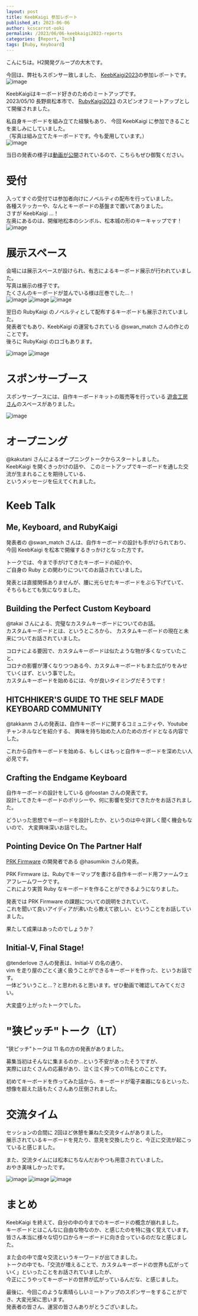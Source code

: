 ```yaml
---
layout: post
title: KeebKaigi 参加レポート
published_at: 2023-06-06
author: kcscarrot-ooki
permalink: /2023/06/06-keebkaigi2023-reports
categories: [Report, Tech]
tags: [Ruby, Keyboard]
---
```


こんにちは。H2開発グループの大木です。  

今回は、弊社もスポンサー致しました、
[KeebKaigi2023](https://keebkaigi.org/2023/)の参加レポートです。  
![image](/assets/images/keebkaigi2023/keebkaigi2023_sponsors.jpg)

KeebKaigiはキーボード好きのためのミートアップです。  
2023/05/10 長野県松本市で、
[RubyKaigi2023](https://rubykaigi.org/2023) のスピンオフミートアップとして開催されました。  

私自身キーボードを組み立てた経験もあり、
今回 KeebKaigi に参加できることを楽しみにしていました。  
（写真は組み立てたキーボードです。今も愛用しています。）  
![image](/assets/images/keebkaigi2023/keebkaigi2023_my_key.jpg)


当日の発表の様子は[動画が公開](https://www.youtube.com/watch?v=Lk3-5ceJz4Y&t=1s)されているので、こちらもぜひ御覧ください。

# 受付
入ってすぐの受付では参加者向けにノベルティの配布を行っていました。  
各種ステッカーや、なんとキーボードの基盤まで置いてありました。  
さすが KeebKaigi …！  
左奥にあるのは、開催地松本のシンボル、松本城の形のキーキャップです！  
![image](/assets/images/keebkaigi2023/keebkaigi2023_reception.JPG)

# 展示スペース
会場には展示スペースが設けられ、有志によるキーボード展示が行われていました。  
写真は展示の様子です。  
たくさんのキーボードが並んでいる様は圧巻でした…！  
![image](/assets/images/keebkaigi2023/keebkaigi2023_tenji_space1.jpg)
![image](/assets/images/keebkaigi2023/keebkaigi2023_tenji_space2.jpg)
![image](/assets/images/keebkaigi2023/keebkaigi2023_tenji_space3.jpg)

翌日の RubyKaigi のノベルティとして配布するキーボードも展示されていました。  
発表者でもあり、KeebKaigi の運営もされている @swan_match さんの作とのことです。  
後ろに RubyKaigi のロゴもあります。

![image](/assets/images/keebkaigi2023/keebkaigi2023_rubykaigi_key1.jpg)
![image](/assets/images/keebkaigi2023/keebkaigi2023_rubykaigi_key2.jpg)


# スポンサーブース
スポンサーブースには、自作キーボードキットの販売等を行っている [遊舎工房さん](https://yushakobo.jp/)のスペースがありました。  

![image](/assets/images/keebkaigi2023/keebkaigi2023_yuusha.jpg)


# オープニング
@kakutani さんによるオープニングトークからスタートしました。  
KeebKaigi を開くきっかけの話や、
このミートアップでキーボードを通した交流が生まれることを期待している、  
というメッセージを伝えてくれました。

# Keeb Talk
## Me, Keyboard, and RubyKaigi
発表者の @swan_match さんは、自作キーボードの設計も手がけられており、  
今回 KeebKaigi を松本で開催するきっかけとなった方です。  

トークでは、今まで手がけてきたキーボードの紹介や、  
ご自身の Ruby との関わりについてのお話されていました。  

発表とは直接関係ありませんが、腰に光らせたキーボードをぶら下げていて、  
そちらもとても気になりました。  

## Building the Perfect Custom Keyboard
@takai さんによる、完璧なカスタムキーボードについてのお話。  
カスタムキーボードとは、というところから、
カスタムキーボードの現在と未来についてお話されていました。  

コロナによる要因で、カスタムキーボードは似たような物が多くなっていたこと、  
コロナの影響が薄くなりつつある今、カスタムキーボードもまた広がりをみせていくはず、という事でした。  
カスタムキーボードを始めるには、今が良いタイミングだそうです！


## HITCHHIKER'S GUIDE TO THE SELF MADE KEYBOARD COMMUNITY
@takkanm さんの発表は、自作キーボードに関するコミュニティや、Youtube チャンネルなどを紹介する、
興味を持ち始めた人のためのガイドとなる内容でした。  

これから自作キーボードを始める、もしくはもっと自作キーボードを深めたい人必見です。


## Crafting the Endgame Keyboard
自作キーボードの設計をしている @foostan さんの発表です。  
設計してきたキーボードのポリシーや、何に影響を受けてきたかをお話されました。

どういった思想でキーボードを設計したか、というのは中々詳しく聞く機会もないので、
大変興味深いお話でした。  


## Pointing Device On The Partner Half
[PRK Firmware](https://github.com/picoruby/prk_firmware) の開発者である @hasumikin さんの発表。  

PRK Firmware は、Rubyでキーマップを書ける自作キーボード用ファームウェアフレームワークです。  
これにより実質 Ruby なキーボードを作ることができるようになりました。  

発表では PRK Firmware の課題についての説明をされていて、  
これを聞いて良いアイディアが沸いたら教えて欲しい、ということをお話していました。  

果たして成果はあったのでしょうか？


## Initial-V, Final Stage!
@tenderlove さんの発表は、Initial-V の名の通り、  
vim を走り屋のごとく速く扱うことができるキーボードを作った、というお話です。  
一体どういうこと…？と思われると思います。ぜひ動画で確認してみてください。  

大変盛り上がったトークでした。


# "狭ピッチ"トーク（LT）
"狭ピッチ"トークは 11 名の方の発表がありました。  

募集当初はそんなに集まるのか…という不安があったそうですが、  
実際にはたくさんの応募があり、泣く泣く搾っての11名とのことです。  

初めてキーボードを作ってみた話から、キーボードが電子楽器になるといった、
想像を超えた話もたくさんあり圧倒されました。


# 交流タイム
セッションの合間に 2回ほど休憩を兼ねた交流タイムがありました。  
展示されているキーボードを見たり、意見を交換したりと、今正に交流が起こっていると感じました。

また、交流タイムには松本にちなんだおやつも用意されていました。  
おやき美味しかったです。

![image](/assets/images/keebkaigi2023/keebkaigi2023_sweets1.jpg)
![image](/assets/images/keebkaigi2023/keebkaigi2023_sweets2.jpg)
![image](/assets/images/keebkaigi2023/keebkaigi2023_sweets3.jpg)

# まとめ
KeebKaigi を終えて、自分の中の今までのキーボードの概念が崩れました。  
キーボードとはこんなに自由な物なのか、と感じたのを特に強く覚えています。  
皆さん本当に様々な切り口からキーボードに向き合っているのだなと感じました。    

また会の中で度々交流というキーワードが出てきました。  
トークの中でも、「交流が増えることで、カスタムキーボードの世界も広がっていく」といったことをお話されていましたが、  
今正にこうやってキーボードの世界が広がっているんだな、と感じました。

最後に、今回このような素晴らしいミートアップのスポンサーをすることができ、大変光栄に思います。  
発表者の皆さん、運営の皆さんありがとうございました。
